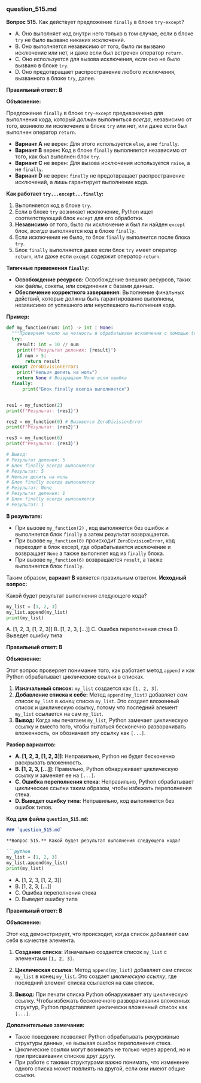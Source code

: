 ### question_515.md

**Вопрос 515.** Как действует предложение `finally` в блоке `try-except`?

- A.  Оно выполняет код внутри него только в том случае, если в блоке `try` не было вызвано никаких исключений.
- B.  Оно выполняется независимо от того, было ли вызвано исключение или нет, и даже если был встречен оператор `return`.
- C.  Оно используется для вызова исключения, если оно не было вызвано в блоке `try`.
- D.  Оно предотвращает распространение любого исключения, вызванного в блоке `try`, далее.

**Правильный ответ: B**

**Объяснение:**

Предложение `finally` в блоке `try-except` предназначено для выполнения кода, который *должен* выполниться *всегда*, независимо от того, возникло ли исключение в блоке `try` или нет, или даже если был выполнен оператор `return`.

*   **Вариант A** не верен: Для этого используется `else`, а не `finally`.
*   **Вариант B** верен: Код в блоке `finally` выполняется независимо от того, как был выполнен блок `try`.
*   **Вариант C** не верен: Для вызова исключения используется `raise`, а не `finally`.
*   **Вариант D** не верен: `finally` не предотвращает распространение исключений, а лишь гарантирует выполнение кода.

**Как работает `try...except...finally`:**

1.  Выполняется код в блоке `try`.
2.  Если в блоке `try` возникает исключение, Python ищет соответствующий блок `except` для его обработки.
3.  **Независимо** от того, было ли исключение и был ли найден `except` блок, *всегда* выполняется код в блоке `finally`.
4.  Если исключения не было, то блок `finally` выполнится после блока `try`.
5.  Блок `finally` выполняется даже если блок `try` имеет оператор `return`, или даже если `except` содержит оператор `return`.

**Типичные применения `finally`:**

*   **Освобождение ресурсов:** Освобождение внешних ресурсов, таких как файлы, сокеты, или соединения с базами данных.
*   **Обеспечение корректного завершения:**  Выполнение финальных действий, которые должны быть гарантированно выполнены, независимо от успешного или неуспешного выполнения кода.

**Пример:**

```python
def my_function(num: int) -> int | None:
  """Проверяем число на четность и обрабатываем исключения с помощью try-except-finally"""
  try:
    result: int = 10 // num
    print(f"Результат деления: {result}")
    if num > 5:
       return result
  except ZeroDivisionError:
    print("Нельзя делить на ноль")
    return None # Возвращаем None если ошибка
  finally:
      print("Блок finally всегда выполняется")


res1 = my_function(2)
print(f"Результат: {res1}")

res2 = my_function(0) # Вызовется ZeroDivisionError
print(f"Результат: {res2}")

res3 = my_function(6)
print(f"Результат: {res3}")

# Вывод:
# Результат деления: 5
# Блок finally всегда выполняется
# Результат: 5
# Нельзя делить на ноль
# Блок finally всегда выполняется
# Результат: None
# Результат деления: 1
# Блок finally всегда выполняется
# Результат: 1
```

**В результате:**
* При вызове `my_function(2)` , код выполняется без ошибок и выполняется блок `finally` а затем результат возвращается.
* При вызове `my_function(0)` происходит `ZeroDivisionError`, код переходит в блок except, где обрабатывается исключение и возвращает `None` а также выполняет код из `finally` блока.
*  При вызове  `my_function(6)`  возвращается `result`, а также выполняется блок `finally`.

Таким образом, **вариант B** является правильным ответом.
**Исходный вопрос:**

Какой будет результат выполнения следующего кода?

```python
my_list = [1, 2, 3]
my_list.append(my_list)
print(my_list)
```

A. [1, 2, 3, [1, 2, 3]]
B. [1, 2, 3, [...]]
C. Ошибка переполнения стека
D. Выведет ошибку типа

**Правильный ответ: B**

**Объяснение:**

Этот вопрос проверяет понимание того, как работает метод `append` и как Python обрабатывает циклические ссылки в списках.

1. **Изначальный список:** `my_list` создается как `[1, 2, 3]`.
2. **Добавление списка к себе:** Метод `append(my_list)` добавляет *сам список* `my_list` в *конец* списка `my_list`. Это создает вложенный список и циклическую ссылку, потому что последний элемент `my_list` ссылается на сам `my_list`.
3. **Вывод:** Когда мы печатаем `my_list`, Python замечает циклическую ссылку и вместо того, чтобы пытаться бесконечно разворачивать вложенность, он обозначает эту ссылку как `[...]`.

**Разбор вариантов:**
*   **A. [1, 2, 3, [1, 2, 3]]**: Неправильно, Python не будет бесконечно раскрывать вложенность.
*   **B. [1, 2, 3, [...]]**: Правильно, Python обнаруживает циклическую ссылку и заменяет ее на `[...]`.
*   **C. Ошибка переполнения стека**: Неправильно, Python обрабатывает циклические ссылки таким образом, чтобы избежать переполнения стека.
*   **D. Выведет ошибку типа**: Неправильно, код выполняется без ошибок типов.

**Код для файла `question_515.md`:**

```markdown
### `question_515.md`

**Вопрос 515.** Какой будет результат выполнения следующего кода?

```python
my_list = [1, 2, 3]
my_list.append(my_list)
print(my_list)
```

- A.  [1, 2, 3, [1, 2, 3]]
- B.  [1, 2, 3, [...]]
- C.  Ошибка переполнения стека
- D.  Выведет ошибку типа

**Правильный ответ: B**

**Объяснение:**

Этот код демонстрирует, что происходит, когда список добавляет сам себя в качестве элемента.

1.  **Создание списка:** Изначально создается список `my_list` с элементами `[1, 2, 3]`.

2.  **Циклическая ссылка:** Метод `append(my_list)` добавляет сам список `my_list` в конец `my_list`. Это создает *циклическую ссылку*, где последний элемент списка ссылается на сам список.

3.  **Вывод:** При печати списка Python обнаруживает эту циклическую ссылку. Чтобы избежать бесконечного разворачивания вложенных структур, Python представляет циклически вложенный список как `[...]`.

**Дополнительные замечания:**
*   Такое поведение позволяет Python обрабатывать рекурсивные структуры данных, не вызывая ошибок переполнения стека.
*  Циклические ссылки могут возникать не только через append, но и при присваивании списков друг другу.
*   При работе с такими структурами важно понимать, что изменение одного списка может повлиять на другой, если они имеют общие ссылки.
```
